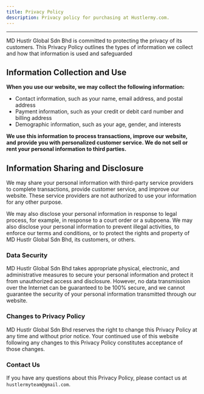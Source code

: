 ```yaml
---
title: Privacy Policy
description: Privacy policy for purchasing at Hustlermy.com.
---
```

---
MD Hustlr Global Sdn Bhd is committed to protecting the privacy of its customers. This Privacy Policy outlines the types of information we collect and how that information is used and safeguarded

## Information Collection and Use

**When you use our website, we may collect the following information:**

- Contact information, such as your name, email address, and postal address
- Payment information, such as your credit or debit card number and billing address
- Demographic information, such as your age, gender, and interests

**We use this information to process transactions, improve our website, and provide you with personalized customer service.
We do not sell or rent your personal information to third parties.**

## Information Sharing and Disclosure

We may share your personal information with third-party service providers to complete transactions, provide customer service, and improve our website. These service providers are not authorized to use your information for any other purpose.

We may also disclose your personal information in response to legal process, for example, in response to a court order or a subpoena. We may also disclose your personal information to prevent illegal activities, to enforce our terms and conditions, or to protect the rights and property of MD Hustlr Global Sdn Bhd, its customers, or others.

### **Data Security**

MD Hustlr Global Sdn Bhd takes appropriate physical, electronic, and administrative measures to secure your personal information and protect it from unauthorized access and disclosure. However, no data transmission over the Internet can be guaranteed to be 100% secure, and we cannot guarantee the security of your personal information transmitted through our website.

### **Changes to Privacy Policy**

MD Hustlr Global Sdn Bhd reserves the right to change this Privacy Policy at any time and without prior notice. Your continued use of this website following any changes to this Privacy Policy constitutes acceptance of those changes.

### **Contact Us**

If you have any questions about this Privacy Policy, please contact us at ```hustlermyteam@gmail.com```.
